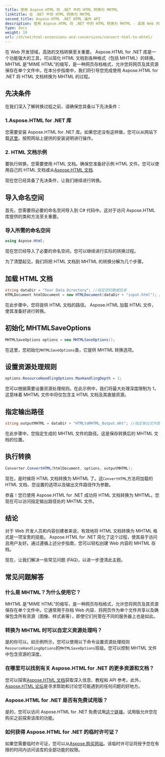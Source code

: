 ```yaml
---
title: 使用 Aspose.HTML 将 .NET 中的 HTML 转换为 MHTML
linktitle: 在 .NET 中将 HTML 转换为 MHTML
second_title: Aspose.HTML .NET HTML 操作 API
description: 使用 Aspose.HTML 将 .NET 中的 HTML 转换为 MHTML - 高效 Web 内容归档的分步指南。了解如何使用 Aspose.HTML for .NET 创建 MHTML 档案。
type: docs
weight: 19
url: /zh/net/html-extensions-and-conversions/convert-html-to-mhtml/
---
```


在 Web 开发领域，高效的文档转换至关重要。 Aspose.HTML for .NET 库是一个功能强大的工具，可以简化 HTML 文档到各种格式（包括 MHTML）的转换。 MHTML 是“MIME HTML”的缩写，是一种网页存档格式，允许您将网页及其资源保存在单个文件中。在本分步指南中，我们将引导您完成使用 Aspose.HTML for .NET 将 HTML 文档转换为 MHTML 的过程。

## 先决条件

在我们深入了解转换过程之前，请确保您具备以下先决条件：

### 1.Aspose.HTML for .NET 库

您需要安装 Aspose.HTML for .NET 库。如果您还没有这样做，您可以从网站下载[这里](https://releases.aspose.com/html/net/)。按照网站上提供的安装说明进行操作。

### 2. HTML 文档示例

要执行转换，您需要使用 HTML 文档。确保您准备好示例 HTML 文件。您可以使用自己的 HTML 文档或从[Aspose.HTML 文档](https://reference.aspose.com/html/net/).

现在您已经具备了先决条件，让我们继续进行转换。

## 导入命名空间

首先，您需要将必要的命名空间导入到 C# 代码中。这对于访问 Aspose.HTML 库提供的类和方法至关重要。

### 导入所需的命名空间

```csharp
using Aspose.Html;
```

现在您已经导入了必要的命名空间，您可以继续进行实际的转换过程。

为了清楚起见，我们将把 HTML 文档到 MHTML 的转换分解为几个步骤。

## 加载 HTML 文档

```csharp
string dataDir = "Your Data Directory"; //指定您的数据目录
HTMLDocument htmlDocument = new HTMLDocument(dataDir + "input.html"); //加载 HTML 文档
```

在此步骤中，您将提供 HTML 文档的路径。 Aspose.HTML 加载 HTML 文件，使其准备好进行转换。

## 初始化 MHTMLSaveOptions

```csharp
MHTMLSaveOptions options = new MHTMLSaveOptions();
```

在这里，您初始化`MHTMLSaveOptions`类，它提供 MHTML 转换选项。

## 设置资源处理规则

```csharp
options.ResourceHandlingOptions.MaxHandlingDepth = 1;
```

您可以根据需要设置资源处理规则。在此示例中，我们将最大处理深度限制为 1，这意味着 MHTML 文件中将仅包含主 HTML 文档及其直接资源。

## 指定输出路径

```csharp
string outputMHTML = dataDir + "HTMLtoMHTML_Output.mht"; //指定输出文件路径
```

在此步骤中，您指定生成的 MHTML 文件的路径。这是保存转换后的 MHTML 文档的位置。

## 执行转换

```csharp
Converter.ConvertHTML(htmlDocument, options, outputMHTML);
```

现在，是时候将 HTML 文档转换为 MHTML 了。这`ConvertHTML`方法将加载的 HTML 文档、您设置的选项以及输出文件路径作为参数。

恭喜！您已使用 Aspose.HTML for .NET 成功将 HTML 文档转换为 MHTML。您现在可以访问指定输出路径处的 MHTML 文件。

## 结论

对于 Web 开发人员和内容创建者来说，有效地将 HTML 文档转换为 MHTML 格式是一项宝贵的技能。 Aspose.HTML for .NET 简化了这个过程，使其易于访问且用户友好。通过遵循上述分步指南，您可以轻松创建 Web 内容的 MHTML 存档。

现在，让我们解决一些常见问题 (FAQ)，以进一步澄清此主题。

## 常见问题解答

### 什么是 MHTML？为什么使用它？

MHTML 是“MIME HTML”的缩写，是一种网页存档格式，允许您将网页及其资源保存在单个文件中。它通常用于存档 Web 内容、将网页作为单个文件共享以及确保包含所有资源（图像、样式表等），即使它们托管在不同的服务器上也是如此。

### 转换为 MHTML 时可以自定义资源处理吗？

是的你可以。如示例所示，您可以使用以下命令设置资源处理规则`ResourceHandlingOptions`的`MHTMLSaveOptions`班级。您可以控制 MHTML 文件中包含资源的深度。

### 在哪里可以找到有关 Aspose.HTML for .NET 的更多资源和文档？

您可以探索[Aspose.HTML 文档](https://reference.aspose.com/html/net/)获取深入信息、教程和 API 参考。此外，[Aspose.HTML 论坛](https://forum.aspose.com/)是寻求帮助和讨论您可能遇到的任何问题的好地方。

### Aspose.HTML for .NET 是否有免费试用版？

是的，您可以访问 Aspose.HTML for .NET 免费试用[这个链接](https://releases.aspose.com/)。试用版允许您在购买之前探索该库的功能。

### 如何获得 Aspose.HTML for .NET 的临时许可证？

如果您需要临时许可证，您可以从[Aspose.购买网站](https://purchase.aspose.com/temporary-license/)。该临时许可证将授予您在有限的时间内访问该库的全部功能的权限。

